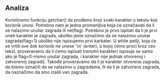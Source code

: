 ## Analiza
Koristićemo funkciju getchar() da prođemo kroz svaki karakter u tekstu koji korisnik unosi. Potrebna nam je jedna promenljiva koja će označavati da li se nalazimo unutar zagrada ili ne(flag). Potrebno je prvo ispitati da li je prvi uneti karakter je zagrada, ukoliko jeste označimo da se nalazimo unutar zagrada(flag=1) ukoliko nije ispisujemo prvi karkater.
U while petlji, koja će se vrtiti sve dok korisnik ne unese '\n' (enter), u kojoj ćemo proći kroz ceo tekst, proveravamo da li ćemo ispisati trenutni karakter( ispisuje se samo ako je flag=0-nismo unutar zagrada, i karakter nije jednak otvorenoj i zatvorenoj zagradi). Takođe proveravamo da li je karakter otvorena zagrada, da bismo označili da se nalazimo u zagradama, ili da li je zatvorena zagrada, da naznačimo da smo izašli van zagrada.
